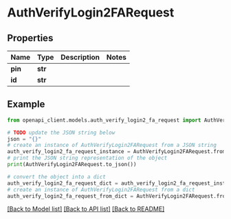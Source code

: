 # AuthVerifyLogin2FARequest


## Properties

Name | Type | Description | Notes
------------ | ------------- | ------------- | -------------
**pin** | **str** |  | 
**id** | **str** |  | 

## Example

```python
from openapi_client.models.auth_verify_login2_fa_request import AuthVerifyLogin2FARequest

# TODO update the JSON string below
json = "{}"
# create an instance of AuthVerifyLogin2FARequest from a JSON string
auth_verify_login2_fa_request_instance = AuthVerifyLogin2FARequest.from_json(json)
# print the JSON string representation of the object
print(AuthVerifyLogin2FARequest.to_json())

# convert the object into a dict
auth_verify_login2_fa_request_dict = auth_verify_login2_fa_request_instance.to_dict()
# create an instance of AuthVerifyLogin2FARequest from a dict
auth_verify_login2_fa_request_from_dict = AuthVerifyLogin2FARequest.from_dict(auth_verify_login2_fa_request_dict)
```
[[Back to Model list]](../README.md#documentation-for-models) [[Back to API list]](../README.md#documentation-for-api-endpoints) [[Back to README]](../README.md)


